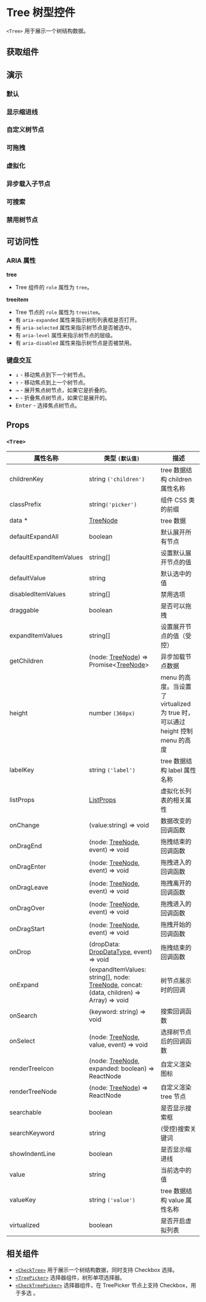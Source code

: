 # Tree 树型控件

`<Tree>` 用于展示一个树结构数据。

## 获取组件

<!--{include:<import-guide>}-->

## 演示

### 默认

<!--{include:`basic.md`}-->

### 显示缩进线

<!--{include:`show-indent-line.md`}-->

### 自定义树节点

<!--{include:`custom.md`}-->

### 可拖拽

<!--{include:`draggable.md`}-->

### 虚拟化

<!--{include:`virtualized.md`}-->

### 异步载入子节点

<!--{include:`async.md`}-->

### 可搜索

<!--{include:`searchable.md`}-->

### 禁用树节点

<!--{include:`disabled.md`}-->

## 可访问性

### ARIA 属性

**tree**

- Tree 组件的 `role` 属性为 `tree`。

**treeitem**

- Tree 节点的 `role` 属性为 `treeitem`。
- 有 `aria-expanded` 属性来指示树形列表框是否打开。
- 有 `aria-selected` 属性来指示树节点是否被选中。
- 有 `aria-level` 属性来指示树节点的层级。
- 有 `aria-disabled` 属性来指示树节点是否被禁用。

### 键盘交互

- <kbd>↓</kbd> - 移动焦点到下一个树节点。
- <kbd>↑</kbd> - 移动焦点到上一个树节点。
- <kbd>→</kbd> - 展开焦点树节点，如果它是折叠的。
- <kbd>←</kbd> - 折叠焦点树节点，如果它是展开的。
- <kbd>Enter</kbd> - 选择焦点树节点。

## Props

### `<Tree>`

| 属性名称                | 类型 `(默认值)`                                                                                | 描述                                                                            |
| ----------------------- | ---------------------------------------------------------------------------------------------- | ------------------------------------------------------------------------------- |
| childrenKey             | string `('children')`                                                                          | tree 数据结构 children 属性名称                                                 |
| classPrefix             | string`('picker')`                                                                             | 组件 CSS 类的前缀                                                               |
| data \*                 | [TreeNode][item]                                                                               | tree 数据                                                                       |
| defaultExpandAll        | boolean                                                                                        | 默认展开所有节点                                                                |
| defaultExpandItemValues | string[]                                                                                       | 设置默认展开节点的值                                                            |
| defaultValue            | string                                                                                         | 默认选中的值                                                                    |
| disabledItemValues      | string[]                                                                                       | 禁用选项                                                                        |
| draggable               | boolean                                                                                        | 是否可以拖拽                                                                    |
| expandItemValues        | string[]                                                                                       | 设置展开节点的值（受控）                                                        |
| getChildren             | (node: [TreeNode][item]) => Promise&lt;[TreeNode][item]&gt;                                    | 异步加载节点数据                                                                |
| height                  | number `(360px)`                                                                               | menu 的高度。当设置了 virtualized 为 true 时， 可以通过 height 控制 menu 的高度 |
| labelKey                | string `('label')`                                                                             | tree 数据结构 label 属性名称                                                    |
| listProps               | [ListProps][listprops]                                                                         | 虚拟化长列表的相关属性                                                          |
| onChange                | (value:string) => void                                                                         | 数据改变的回调函数                                                              |
| onDragEnd               | (node: [TreeNode][item], event) => void                                                        | 拖拽结束的回调函数                                                              |
| onDragEnter             | (node: [TreeNode][item], event) => void                                                        | 拖拽进入的回调函数                                                              |
| onDragLeave             | (node: [TreeNode][item], event) => void                                                        | 拖拽离开的回调函数                                                              |
| onDragOver              | (node: [TreeNode][item], event) => void                                                        | 拖拽进入的回调函数                                                              |
| onDragStart             | (node: [TreeNode][item], event) => void                                                        | 拖拽开始的回调函数                                                              |
| onDrop                  | (dropData: [DropDataType][drop], event) => void                                                | 拖拽结束的回调函数                                                              |
| onExpand                | (expandItemValues: string[], node: [TreeNode][item], concat:(data, children) => Array) => void | 树节点展示时的回调                                                              |
| onSearch                | (keyword: string) => void                                                                      | 搜索回调函数                                                                    |
| onSelect                | (node: [TreeNode][item], value, event) => void                                                 | 选择树节点后的回调函数                                                          |
| renderTreeIcon          | (node: [TreeNode][item], expanded: boolean) => ReactNode                                       | 自定义渲染 图标                                                                 |
| renderTreeNode          | (node: [TreeNode][item]) => ReactNode                                                          | 自定义渲染 tree 节点                                                            |
| searchable              | boolean                                                                                        | 是否显示搜索框                                                                  |
| searchKeyword           | string                                                                                         | (受控)搜索关键词                                                                |
| showIndentLine          | boolean                                                                                        | 是否显示缩进线                                                                  |
| value                   | string                                                                                         | 当前选中的值                                                                    |
| valueKey                | string `('value')`                                                                             | tree 数据结构 value 属性名称                                                    |
| virtualized             | boolean                                                                                        | 是否开启虚拟列表                                                                |

<!--{include:(_common/types/tree-node.md)}-->
<!--{include:(_common/types/list-props.md)}-->
<!--{include:(components/tree/fragments/drop-data-type.md)}-->

## 相关组件

- [`<CheckTree>`](/zh/components/check-tree) 用于展示一个树结构数据，同时支持 Checkbox 选择。
- [`<TreePicker>`](/zh/components/tree-picker) 选择器组件，树形单项选择器。
- [`<CheckTreePicker>`](/zh/components/check-tree-picker) 选择器组件，在 TreePicker 节点上支持 Checkbox，用于多选 。

[listprops]: #code-ts-list-props-code
[item]: #code-ts-tree-node-code
[drop]: #code-ts-drop-data-type-code
